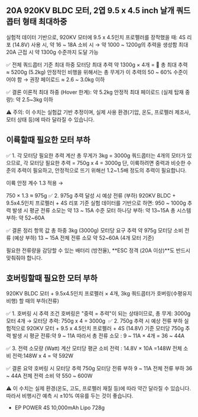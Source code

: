 ## 20A 920KV BLDC 모터, 2엽 9.5 x 4.5 inch 날개 쿼드콥터 형태 최대하중

실험적 데이터 기반으로, 920KV 모터에 9.5 x 4.5인치 프로펠러를 장착했을 때:
4S 리포 (14.8V) 사용 시,
약 16 ~ 18A 소비 시 → 약 1000 ~ 1200g의 추력을 생성함
최대 20A 근접 시 약 1300g 수준까지 도달 가능

✅ 전체 쿼드콥터 기준 최대 하중
모터당 최대 추력 약 1300g × 4개 =
📌 총 최대 추력 ≈ 5200g (5.2kg)
안정적인 비행을 위해서는 총 무게가 이 추력의 50 ~ 60% 수준이어야 함
→ 권장 페이로드 ≈ 2.6 ~ 3.0kg 이하

✅ 결론
이론적 최대 하중 (Hover 한계): 약 5.2kg
안정적 최대 페이로드 (실제 탑재 중량): 약 2.5~3kg 이하

⚠️ 주의: 이 수치는 실험값 기반 추정이며, 실제 사용 환경(기압, 온도, 프로펠러 제조사, 모터 상태 등)에 따라 달라질 수 있습니다.

## 이륙할때 필요한 모터 부하

✅ 1. 각 모터당 필요한 추력 계산
총 무게가 3kg = 3000g
쿼드콥터는 4개의 모터가 있으므로,
각 모터당 필요한 추력 = 750g x 4 = 3000g
단, 이륙하려면 중력과 비슷한 수준의 추력이 필요하고, 안정적으로 뜨기 위해선 1.2~1.5배 정도의 추력이 필요합니다.

이륙 안정 계수 1.3 적용 →

750 × 1.3 ≈ 975g
✅ 2. 975g 추력 달성 시 예상 전류 (부하)
920KV BLDC + 9.5x4.5인치 프로펠러 + 4S 리포 기준 실험 데이터를 기반으로 하면:
950 ~ 1000g 추력 발생 시 평균 전류 소모는 약 13 ~ 15A 수준
모터 하나당 부하: 약 13~15A
총 시스템 부하: 약 52~60A

✅ 결론 정리
항목	값
총 하중	3kg (3000g)
모터당 요구 추력	약 975g
모터당 소비 전류 (예상 부하)	13 ~ 15A
전체 전류 소모	약 52~60A (4개 모터 기준)

필요한 전류량을 감당할 수 있는 배터리 (방전율), **ESC 정격 (20A 이상)**도 반드시 맞춰줘야 합니다.

## 호버링할때 필요한 모터 부하

920KV BLDC 모터 + 9.5x4.5인치 프로펠러 × 4개, 3kg 쿼드콥터가 호버링(수평유지 비행) 할 때의 부하(전류)

✅ 1. 호버링 시 추력 조건
호버링은 "중력 = 추력"이 되는 상태이므로,
총 무게: 3000g
모터 4개 → 모터당 추력: 750g x 4 = 3000g
​
✅ 2. 750g 추력 시 예상 전류 부하
실험적으로 920KV 모터 + 9.5 x 4.5인치 프로펠러 + 4S (14.8V) 기준
모터당 750g 추력 발생 시 평균 전류:약 9 ~ 11A
따라서 총 전류 소모 : 9 ~ 11A × 4개 = 36 ~ 44A

✅ 3. 전력 소모량 (Watt) 계산
모터당 평균 소비 전력 : 14.8V × 10A =148W
전체 소비 전력:148W x 4 = 약 592W

✅ 결론 요약
호버링 시 모터당 추력	750g
모터당 전류 부하	9 ~ 11A
전체 전류 부하	36 ~ 44A
전체 전력 소비	약 550 ~ 600W

⚠️ 이 수치는 실제 환경(온도, 고도, 프로펠러 재질 등)에 따라 약간 달라질 수 있습니다.
따라서 비행시간 예측 시 ±10% 여유를 두는 것이 좋습니다.


- EP POWER 4S 10,000mAh Lipo 728g








